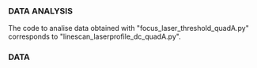 ### DATA ANALYSIS
The code to analise data obtained with "focus_laser_threshold_quadA.py" corresponds to "linescan_laserprofile_dc_quadA.py".

### DATA
